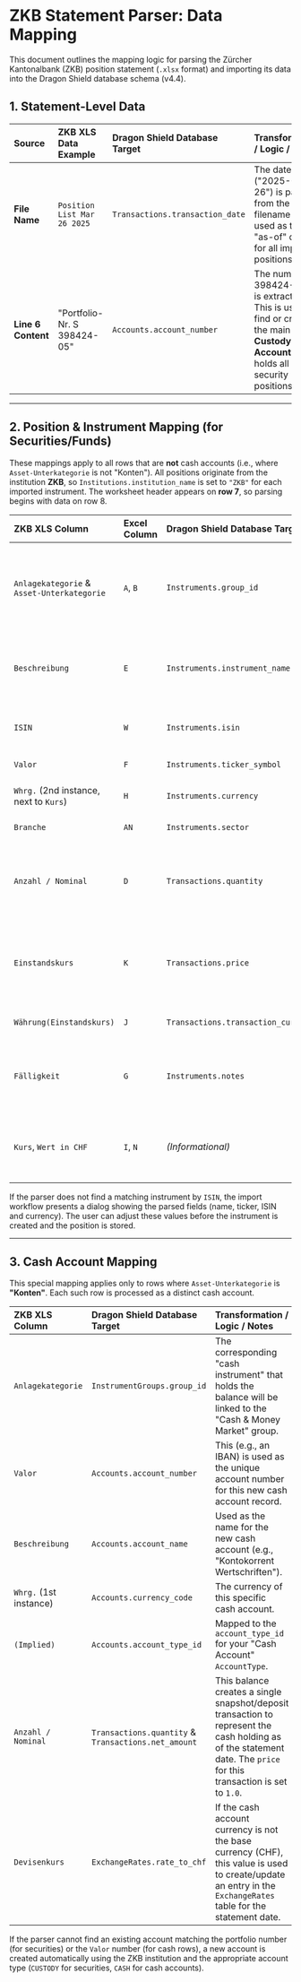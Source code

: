 # ZKB Statement Parser: Data Mapping

This document outlines the mapping logic for parsing the Zürcher Kantonalbank (ZKB) position statement (`.xlsx` format) and importing its data into the Dragon Shield database schema (v4.4).

## 1. Statement-Level Data

| Source | ZKB XLS Data Example | Dragon Shield Database Target | Transformation / Logic / Notes |
| :--- | :--- | :--- | :--- |
| **File Name** | `Position List Mar 26 2025` | `Transactions.transaction_date` | The date ("2025-03-26") is parsed from the filename and used as the "as-of" date for all imported positions. |
| **Line 6 Content** | "Portfolio-Nr. S 398424-05" | `Accounts.account_number` | The number ("S 398424-05") is extracted. This is used to find or create the main **Custody Account** that holds all security positions. |

---

## 2. Position & Instrument Mapping (for Securities/Funds)

These mappings apply to all rows that are **not** cash accounts (i.e., where `Asset-Unterkategorie` is not "Konten").
All positions originate from the institution **ZKB**, so `Institutions.institution_name` is set to `"ZKB"` for each imported instrument. The worksheet header appears on **row 7**, so parsing begins with data on row 8.

| ZKB XLS Column | Excel Column | Dragon Shield Database Target | Transformation / Logic / Notes |
| :--- | :--- | :--- | :--- |
| `Anlagekategorie` & `Asset-Unterkategorie` | `A`, `B` | `Instruments.group_id` | Mapped to an `InstrumentGroups.group_id` via a configuration map (e.g., "Aktien & ähnliche" -> "Equities"). The sub-category helps refine the mapping (e.g., for bond funds vs. bonds). |
| `Beschreibung` | `E` | `Instruments.instrument_name` | Combined with the institution name "ZKB" and `Whrg.` to form the instrument display name (e.g., `ZKB Kontokorrent Wertschriften CHF`). |
| `ISIN` | `W` | `Instruments.isin` | The primary unique identifier used to look up existing instruments or create new ones. |
| `Valor` | `F` | `Instruments.ticker_symbol` | Used as the ticker symbol for the instrument. |
| `Whrg.` (2nd instance, next to `Kurs`) | `H` | `Instruments.currency` | The trading currency of the instrument itself (e.g., "CHF", "USD"). |
| `Branche` | `AN` | `Instruments.sector` | Directly mapped to the instrument's sector. |
| `Anzahl / Nominal` | `D` | `Transactions.quantity` | The quantity of shares or the nominal value for bonds. If the row describes **ZKB Call Account USD** and this cell is blank, the parser records a value of `0`. |
| `Einstandskurs` | `K` | `Transactions.price` | **Cost Basis.** Used as the price for the initial transaction. For bonds priced in percent (e.g., "99.50%"), the value is converted to a decimal (0.995). |
| `Währung(Einstandskurs)` | `J` | `Transactions.transaction_currency` | The currency in which the `Einstandskurs` is denominated. |
| `Fälligkeit` | `G` | `Instruments.notes` | Maturity date for bonds. Stored in the `notes` field as the current schema doesn't have a dedicated `maturity_date`. Format `DD.MM.YY` is parsed. |
| `Kurs`, `Wert in CHF` | `I`, `N` | *(Informational)* | The current market price and value. Not used for the initial cost-basis transaction but are key for P&L calculations and "exits" reconciliation. |

If the parser does not find a matching instrument by `ISIN`, the import workflow presents a dialog showing the parsed fields (name, ticker, ISIN and currency). The user can adjust these values before the instrument is created and the position is stored.

---

## 3. Cash Account Mapping

This special mapping applies only to rows where `Asset-Unterkategorie` is **"Konten"**. Each such row is processed as a distinct cash account.

| ZKB XLS Column | Dragon Shield Database Target | Transformation / Logic / Notes |
| :--- | :--- | :--- |
| `Anlagekategorie` | `InstrumentGroups.group_id` | The corresponding "cash instrument" that holds the balance will be linked to the "Cash & Money Market" group. |
| `Valor` | `Accounts.account_number` | This (e.g., an IBAN) is used as the unique account number for this new cash account record. |
| `Beschreibung` | `Accounts.account_name` | Used as the name for the new cash account (e.g., "Kontokorrent Wertschriften"). |
| `Whrg.` (1st instance) | `Accounts.currency_code` | The currency of this specific cash account. |
| `(Implied)` | `Accounts.account_type_id` | Mapped to the `account_type_id` for your "Cash Account" `AccountType`. |
| `Anzahl / Nominal` | `Transactions.quantity` & `Transactions.net_amount` | This balance creates a single snapshot/deposit transaction to represent the cash holding as of the statement date. The `price` for this transaction is set to `1.0`. |
| `Devisenkurs` | `ExchangeRates.rate_to_chf` | If the cash account currency is not the base currency (CHF), this value is used to create/update an entry in the `ExchangeRates` table for the statement date. |

If the parser cannot find an existing account matching the portfolio number (for securities) or the `Valor` number (for cash rows), a new account is created automatically using the ZKB institution and the appropriate account type (`CUSTODY` for securities, `CASH` for cash accounts).

